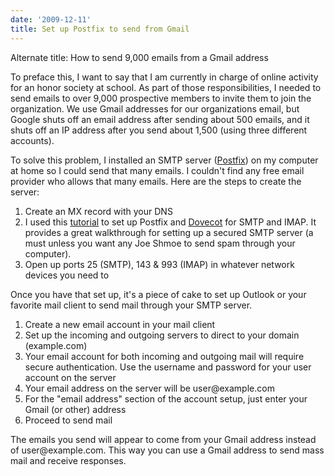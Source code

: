```yaml
---
date: '2009-12-11'
title: Set up Postfix to send from Gmail
---
```


Alternate title: How to send 9,000 emails from a Gmail address

To preface this, I want to say that I am currently in charge of online activity for an honor society at school. As part of those responsibilities, I needed to send emails to over 9,000 prospective members to invite them to join the organization. We use Gmail addresses for our organizations email, but Google shuts off an email address after sending about 500 emails, and it shuts off an IP address after you send about 1,500 (using three different accounts).

To solve this problem, I installed an SMTP server (<a href="http://www.postfix.org/">Postfix</a>) on my computer at home so I could send that many emails. I couldn't find any free email provider who allows that many emails. Here are the steps to create the server:<!--more-->
<ol>
	<li>Create an MX record with your DNS</li>
	<li>I used this <a href="http://jonsview.com/2009/03/26/how-to-setup-email-services-on-ubuntu-using-postfix-tlssasl-and-dovecot">tutorial</a> to set up Postfix and <a href="http://www.dovecot.org/">Dovecot</a> for SMTP and IMAP. It provides a great walkthrough for setting up a secured SMTP server (a must unless you want any Joe Shmoe to send spam through your computer).</li>
	<li>Open up ports 25 (SMTP), 143 &amp; 993 (IMAP) in whatever network devices you need to</li>
</ol>
Once you have that set up, it's a piece of cake to set up Outlook or your favorite mail client to send mail through your SMTP server.
<ol>
	<li>Create a new email account in your mail client</li>
	<li>Set up the incoming and outgoing servers to direct to your domain (example.com)</li>
	<li>Your email account for both incoming and outgoing mail will require secure authentication. Use the username and password for your user account on the server</li>
	<li>Your email address on the server will be user@example.com</li>
	<li>For the "email address" section of the account setup, just enter your Gmail (or other) address</li>
	<li>Proceed to send mail</li>
</ol>
<div>The emails you send will appear to come from your Gmail address instead of user@example.com. This way you can use a Gmail address to send mass mail and receive responses.</div>